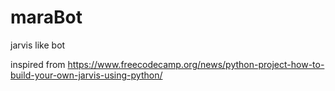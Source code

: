 # maraBot
jarvis like bot

inspired from https://www.freecodecamp.org/news/python-project-how-to-build-your-own-jarvis-using-python/
